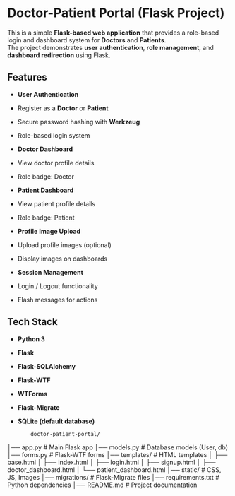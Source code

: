 #  Doctor-Patient Portal (Flask Project)

This is a simple **Flask-based web application** that provides a role-based login and dashboard system for **Doctors** and **Patients**.  
The project demonstrates **user authentication**, **role management**, and **dashboard redirection** using Flask.



##  Features

-  **User Authentication**
  - Register as a **Doctor** or **Patient**
  - Secure password hashing with **Werkzeug**
  - Role-based login system

-  **Doctor Dashboard**
  - View doctor profile details
  - Role badge: Doctor

-  **Patient Dashboard**
  - View patient profile details
  - Role badge: Patient

-  **Profile Image Upload**
  - Upload profile images (optional)
  - Display images on dashboards

-  **Session Management**
  - Login / Logout functionality
  - Flash messages for actions



##  Tech Stack

- **Python 3**
- **Flask**
- **Flask-SQLAlchemy**
- **Flask-WTF**
- **WTForms**
- **Flask-Migrate**
- **SQLite (default database)**


          doctor-patient-portal/
│── app.py                # Main Flask app
│── models.py             # Database models (User, db)
│── forms.py              # Flask-WTF forms
│── templates/            # HTML templates
│   ├── base.html
│   ├── index.html
│   ├── login.html
│   ├── signup.html
│   ├── doctor_dashboard.html
│   └── patient_dashboard.html
│── static/               # CSS, JS, Images
│── migrations/           # Flask-Migrate files
│── requirements.txt      # Python dependencies
│── README.md             # Project documentation




